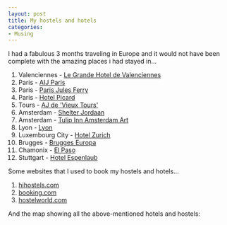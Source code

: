 ```yaml
---
layout: post
title: My hostels and hotels
categories:
- Musing
---
```



I had a fabulous 3 months traveling in Europe and it would not have been complete with the amazing places i had stayed in...

1. Valenciennes - [Le Grande Hotel de Valenciennes](http://www.grand-hotel-de-valenciennes.fr/)
2. Paris - [AIJ Paris](http://www.aijparis.com/framea.htm)
3. Paris - [Paris Jules Ferry](http://www.hihostels.com/dba/hostel020131.en.htm)
4. Paris - [Hotel Picard](http://www.france-hotel-guide.com/h75003picard.htm)
5. Tours - [AJ de 'Vieux Tours'](http://www.grouphostels.com/dba/hostel020028.en.htm)
6. Amsterdam - [Shelter Jordaan](http://www.shelter.nl/)
7. Amsterdam - [Tulip Inn Amsterdam Art](http://www.tulipinnamsterdamart.nl/)
8. Lyon - [Lyon](http://www.hihostels.com/dba/hostel020042.en.htm)
9. Luxembourg City - [Hotel Zurich](http://hotelzurich.lu/)
10. Brugges - [Brugges Europa](http://www.hihostels.com/dba/hostel008001.en.htm)
11. Chamonix - [El Paso](http://www.cantina.fr/gb/hotel.asp)
12. Stuttgart - [Hotel Espenlaub](http://www.booking.com/hotel/de/hotelespenlaub.en.html)

Some websites that I used to book my hostels and hotels...

1. [hihostels.com](http://www.hihostels.com/)
2. [booking.com](http://www.booking.com/)
3. [hostelworld.com](http://www.hostelworld.com/)

And the map showing all the above-mentioned hotels and hostels:  

